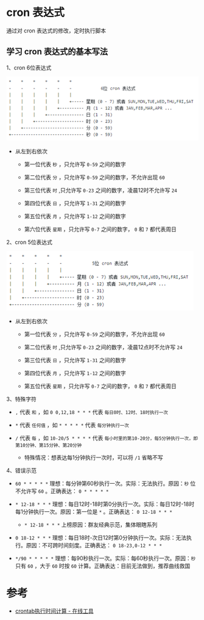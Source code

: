 # cron 表达式

通过对 cron 表达式的修改，定时执行脚本

## 学习 cron 表达式的基本写法

1、cron 6位表达式

![image](https://raw.githubusercontent.com/TiyNa/LoonManualimg/main/Plus/cron_6.png)

- 从左到右依次

  - 第一位代表 `秒` ，只允许写 `0-59` 之间的数字
  
  - 第二位代表 `分` ，只允许写 `0-59` 之间的数字，不允许出现 `60`
  
  - 第三位代表 `时` ,只允许写 `0-23` 之间的数字，凌晨12时不允许写 `24`
  
  - 第四位代表 `日` ，只允许写 `1-31` 之间的数字
  
  - 第五位代表 `月` ，只允许写 `1-12` 之间的数字
  
  - 第六位代表 `星期` ，只允许写 `0-7` 之间的数字， `0` 和 `7` 都代表周日
  
2、cron 5位表达式

![image](https://raw.githubusercontent.com/TiyNa/LoonManualimg/main/Plus/cron_5.png)

- 从左到右依次
  
  - 第一位代表 `分` ，只允许写 `0-59` 之间的数字，不允许出现 `60`
  
  - 第二位代表 `时` ,只允许写 `0-23` 之间的数字，凌晨12点时不允许写 `24`
  
  - 第三位代表 `日` ，只允许写 `1-31` 之间的数字
  
  - 第四位代表 `月` ，只允许写 `1-12` 之间的数字
  
  - 第五位代表 `星期` ，只允许写 `0-7` 之间的数字， `0` 和 `7` 都代表周日
  
3、特殊字符

- `,` 代表 `和` ，如 `0 0,12,18 * * *` 代表 `每日0时、12时、18时执行一次`

- `*` 代表 `任何值` ，如 `* * * * *` 代表 `每分钟执行一次`

- `/` 代表 `每` ，如 `10-20/5 * * * *` 代表 `每小时里的第10-20分，每5分钟执行一次，即第10分钟、第15分钟、第20分钟`

  - 特殊情况：想表达每1分钟执行一次时，可以将 `/1` 省略不写

4、错误示范

- `60 * * * * *` 理想：每分钟第60秒执行一次。实际：无法执行。原因：`秒` 位不允许写 `60` 。正确表达： `0 * * * * *`

- `* 12-18 * * *` 理想：每日12时-18时第0分执行一次。实际：每日12时-18时每1分钟执行一次。原因：第一位是 `*` 。正确表达： `0 12-18 * * *`

  - `* 12-18 * * *` 上榜原因：群友经典示范，集体眼瞎系列

- `0 18-12 * * *` 理想：每日18时-次日12时第0分钟执行一次。实际：无法执行。原因：不可跨时间刻度。正确表达： `0 18-23,0-12 * * *`

- `*/90 * * * * *` 理想：每90秒执行一次。实际：每60秒执行一次。原因：`秒` 只有 `60` ，大于 `60` 时按 `60` 计算。正确表达：目前无法做到，推荐曲线救国

# 参考

- [crontab执行时间计算 - 在线工具](https://tool.lu/crontab/)
